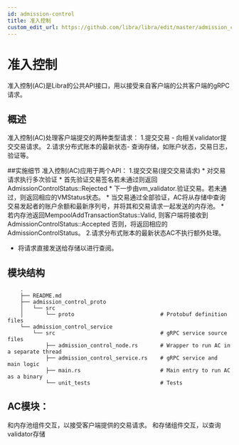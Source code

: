 ```yaml
---
id: admission-control
title: 准入控制
custom_edit_url: https://github.com/libra/libra/edit/master/admission_control/README.md
---
```

# 准入控制

准入控制(AC)是Libra的公共API接口，用以接受来自客户端的公共客户端的gRPC请求。

## 概述
准入控制(AC)处理客户端提交的两种类型请求：
1.提交交易 - 向相关validator提交交易请求。
2.请求分布式账本的最新状态- 查询存储，如账户状态，交易日志，验证等。

##实施细节
准入控制(AC)应用于两个API：
1.提交交易(提交交易请求)
    * 对交易请求执行多次验证
	   * 首先验证交易签名若未通过则返回 AdmissionControlStatus::Rejected
	   * 下一步由vm_validator.验证交易。若未通过，则返回相应的VMStatus状态。
	* 当交易通过全部验证，AC将从存储中查询交易发起者的账户余额和最新序列号，并将其和交易请求一起发送的内存池。
    * 若内存池返回MempoolAddTransactionStatus::Valid, 则客户端将接收到AdmissionControlStatus::Accepted  否则，将返回相应的AdmissionControlStatus。
2.请求分布式账本的最新状态AC不执行额外处理。
* 将请求直接发送给存储以进行查阅。

## 模块结构
```
    .
    ├── README.md
    ├── admission_control_proto
    │   └── src
    │       └── proto                           # Protobuf definition files
    └── admission_control_service
        └── src                                 # gRPC service source files
            ├── admission_control_node.rs       # Wrapper to run AC in a separate thread
            ├── admission_control_service.rs    # gRPC service and main logic
            ├── main.rs                         # Main entry to run AC as a binary
            └── unit_tests                      # Tests
```

## AC模块：
和内存池组件交互，以接受客户端提供的交易请求。
和存储组件交互，以查询validator存储
